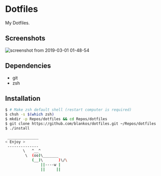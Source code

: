 # Dotfiles

My Dotfiles.

## Screenshots
![screenshot from 2019-03-01 01-48-54](https://user-images.githubusercontent.com/30450467/53608765-52c85400-3bc4-11e9-82f2-7e51b46a813f.png)

## Dependencies 
* git
* zsh

## Installation

```sh
$ # Make zsh default shell (restart computer is required)
$ chsh -s $(which zsh)
$ mkdir -p Repos/dotfiles && cd Repos/dotfiles
$ git clone https://github.com/blankos/dotfiles.git ~/Repos/dotfiles
$ ./install
```

```sh
 ______________
< Enjoy >
 --------------
        \   ^__^
         \  (oo)\_______
            (__)\       )\/\
                ||----w |
                ||     ||
```
